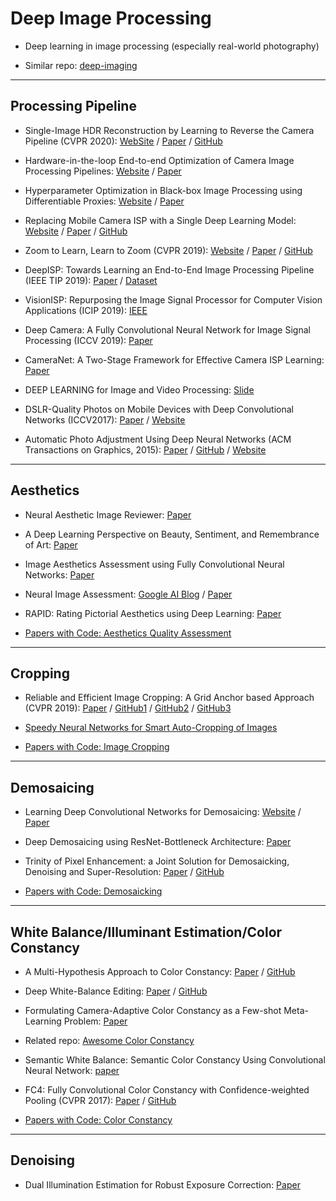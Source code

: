 # Deep Image Processing

- Deep learning in image processing (especially real-world photography)

- Similar repo: [deep-imaging](https://github.com/mdelbra/deep-imaging.git)

***

## Processing Pipeline

- Single-Image HDR Reconstruction by Learning to Reverse the Camera Pipeline (CVPR 2020):  [WebSite](https://www.cmlab.csie.ntu.edu.tw/~yulunliu/SingleHDR) / [Paper](https://arxiv.org/abs/2004.01179) / [GitHub](https://github.com/alex04072000/SingleHDR)

- Hardware-in-the-loop End-to-end Optimization of Camera Image Processing Pipelines: [Website](https://www.cs.princeton.edu/~fheide/HardwareInTheLoop-ImageOptimization/) / [Paper](https://www.cs.princeton.edu/~fheide/HardwareInTheLoop-ImageOptimization/images/HardwareInTheLoop_ImageOptimization.pdf)

- Hyperparameter Optimization in Black-box Image Processing using Differentiable Proxies: [Website](https://www.cs.princeton.edu/~fheide/proxyopt) / [Paper](https://www.cs.princeton.edu/~fheide/ProxyOpt.pdf)

- Replacing Mobile Camera ISP with a Single Deep Learning Model: [Website](http://www.vision.ee.ethz.ch/~ihnatova/pynet.html) / [Paper](https://arxiv.org/abs/2002.05509) / [GitHub](https://github.com/aiff22/PyNET)

- Zoom to Learn, Learn to Zoom (CVPR 2019): [Website](https://people.eecs.berkeley.edu/~cecilia77/project-pages/zoom.html) / [Paper](https://arxiv.org/pdf/1905.05169.pdf) / [GitHub](https://github.com/ceciliavision/zoom-learn-zoom)

- DeepISP: Towards Learning an End-to-End Image Processing Pipeline (IEEE TIP 2019): [Paper](https://arxiv.org/abs/1801.06724) / [Dataset](https://www.kaggle.com/knn165897/s7-isp-dataset)

- VisionISP: Repurposing the Image Signal Processor for Computer Vision Applications (ICIP 2019): [IEEE](https://ieeexplore.ieee.org/document/8803607)

- Deep Camera: A Fully Convolutional Neural Network for Image Signal Processing (ICCV 2019): [Paper](https://arxiv.org/ftp/arxiv/papers/1908/1908.09191.pdf)

- CameraNet: A Two-Stage Framework for Effective Camera ISP Learning: [Paper](https://arxiv.org/abs/1908.01481)

- DEEP LEARNING for Image and Video Processing: [Slide](http://home.ku.edu.tr/~mtekalp/Tutorial_slides.pdf)

- DSLR-Quality Photos on Mobile Devices with Deep Convolutional Networks (ICCV2017): [Paper](https://arxiv.org/abs/1704.02470) / [Website](http://people.ee.ethz.ch/~ihnatova/)

- Automatic Photo Adjustment Using Deep Neural Networks (ACM Transactions on Graphics, 2015): [Paper](https://arxiv.org/abs/1412.7725) / [GitHub](https://github.com/stephenyan1231/dl-image-enhance) / [Website](https://sites.google.com/site/homepagezhichengyan/home/dl_img_adjust)

***

## Aesthetics

- Neural Aesthetic Image Reviewer: [Paper](https://arxiv.org/abs/1802.10240)

- A Deep Learning Perspective on Beauty, Sentiment, and Remembrance of Art: [Paper](http://fulir.irb.hr/4914/1/CetinicE_DeepLearningIEEEaccess2019_%207_73694.pdf)

- Image Aesthetics Assessment using Fully Convolutional Neural Networks: [Paper](https://www.iti.gr/~bmezaris/publications/mmm19_lncs11295_1_preprint.pdf)

- Neural Image Assessment: [Google AI Blog](https://ai.googleblog.com/2017/12/introducing-nima-neural-image-assessment.html) / [Paper](https://arxiv.org/abs/1709.05424)

- RAPID: Rating Pictorial Aesthetics using Deep Learning: [Paper](http://infolab.stanford.edu/~wangz/project/imsearch/Aesthetics/ACMMM2014/lu.pdf)

- [Papers with Code: Aesthetics Quality Assessment](https://paperswithcode.com/task/aesthetics-quality-assessment)

***

## Cropping

- Reliable and Efficient Image Cropping: A Grid Anchor based Approach (CVPR 2019): [Paper](http://openaccess.thecvf.com/content_CVPR_2019/papers/Zeng_Reliable_and_Efficient_Image_Cropping_A_Grid_Anchor_Based_Approach_CVPR_2019_paper.pdf) / [GitHub1](https://github.com/HuiZeng/Grid-Anchor-based-Image-Cropping.git) / [GitHub2](https://github.com/HuiZeng/Grid-Anchor-based-Image-Cropping-Pytorch.git) / [GitHub3](https://github.com/lld533/Grid-Anchor-based-Image-Cropping-Pytorch.git)

- [Speedy Neural Networks for Smart Auto-Cropping of Images](https://blog.twitter.com/engineering/en_us/topics/infrastructure/2018/Smart-Auto-Cropping-of-Images.html)

- [Papers with Code: Image Cropping](https://paperswithcode.com/task/image-cropping)

***

## Demosaicing

- Learning Deep Convolutional Networks for Demosaicing: [Website](https://www.cmlab.csie.ntu.edu.tw/project/Deep-Demosaic/) / [Paper](https://arxiv.org/abs/1802.03769)

- Deep Demosaicing using ResNet-Bottleneck Architecture: [Paper](https://www.easychair.org/publications/preprint/NFnj)

- Trinity of Pixel Enhancement: a Joint Solution for Demosaicking, Denoising and Super-Resolution: [Paper](https://arxiv.org/abs/1905.02538) / [GitHub](https://github.com/guochengqian/TENet.git)

- [Papers with Code: Demosaicking](https://paperswithcode.com/task/demosaicking)

***

## White Balance/Illuminant Estimation/Color Constancy

- A Multi-Hypothesis Approach to Color Constancy: [Paper](https://arxiv.org/pdf/2002.12896.pdf) / [GitHub](https://github.com/huawei-noah/multi_hyp_cc)

- Deep White-Balance Editing: [Paper](https://arxiv.org/abs/2004.01354) / [GitHub](https://github.com/mahmoudnafifi/Deep_White_Balance)

- Formulating Camera-Adaptive Color Constancy as a Few-shot Meta-Learning Problem: [Paper](https://arxiv.org/pdf/1811.11788.pdf)

- Related repo: [Awesome Color Constancy](https://github.com/iamsiddhantsahu/awesome-color-constancy.git)

- Semantic White Balance: Semantic Color Constancy Using Convolutional Neural Network: [paper](https://arxiv.org/pdf/1802.00153.pdf)

- FC4: Fully Convolutional Color Constancy with Confidence-weighted Pooling (CVPR 2017): [Paper](http://openaccess.thecvf.com/content_cvpr_2017/papers/Hu_FC4_Fully_Convolutional_CVPR_2017_paper.pdf) / [GitHub](https://github.com/yuanming-hu/fc4)

- [Papers with Code: Color Constancy](https://paperswithcode.com/task/color-constancy)

***

## Denoising

- Dual Illumination Estimation for Robust Exposure Correction: [Paper](https://arxiv.org/pdf/1910.13688.pdf)
